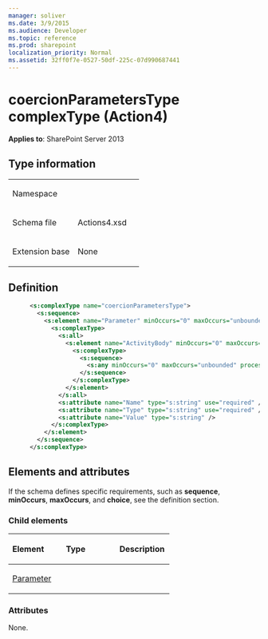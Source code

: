 ```yaml
---
manager: soliver
ms.date: 3/9/2015
ms.audience: Developer
ms.topic: reference
ms.prod: sharepoint
localization_priority: Normal
ms.assetid: 32ff0f7e-0527-50df-225c-07d990687441
---
```


# coercionParametersType complexType (Action4)

**Applies to**: SharePoint Server 2013

## Type information

<table>
<colgroup>
<col width="50%" />
<col width="50%" />
</colgroup>
<tbody>
<tr class="odd">
<td align="left"><p><span class="label">Namespace</span></p></td>
<td align="left"><p></p></td>
</tr>
<tr class="even">
<td align="left"><p><span class="label">Schema file</span></p></td>
<td align="left"><p>Actions4.xsd</p></td>
</tr>
<tr class="odd">
<td align="left"><p><span class="label">Extension base</span></p></td>
<td align="left"><p>None</p></td>
</tr>
</tbody>
</table>

## Definition

```XML
      <s:complexType name="coercionParametersType">
        <s:sequence>
          <s:element name="Parameter" minOccurs="0" maxOccurs="unbounded">
            <s:complexType>
              <s:all>
                <s:element name="ActivityBody" minOccurs="0" maxOccurs="1">
                  <s:complexType>
                    <s:sequence>
                      <s:any minOccurs="0" maxOccurs="unbounded" processContents="skip" />
                    </s:sequence>
                  </s:complexType>
                </s:element>
              </s:all>
              <s:attribute name="Name" type="s:string" use="required" />
              <s:attribute name="Type" type="s:string" use="required" />
              <s:attribute name="Value" type="s:string" />
            </s:complexType>
          </s:element>
        </s:sequence>
      </s:complexType>
```

## Elements and attributes

If the schema defines specific requirements, such as **sequence**, **minOccurs**, **maxOccurs**, and **choice**, see the definition section.

### Child elements

<table>
<colgroup>
<col width="33%" />
<col width="33%" />
<col width="33%" />
</colgroup>
<thead>
<tr class="header">
<th align="left"><p>Element</p></th>
<th align="left"><p>Type</p></th>
<th align="left"><p>Description</p></th>
</tr>
</thead>
<tbody>
<tr class="odd">
<td align="left"><p><a href="parameter-element-coercionparameterstype-complextypeaction4.md">Parameter</a></p></td>
<td align="left"><p></p></td>
<td align="left"><p></p></td>
</tr>
</tbody>
</table>

### Attributes

None.








